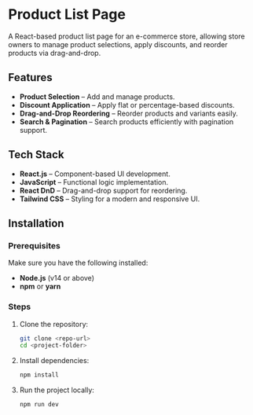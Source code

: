 # Product List Page

A React-based product list page for an e-commerce store, allowing store owners to manage product selections, apply discounts, and reorder products via drag-and-drop.

## Features

- **Product Selection** – Add and manage products.
- **Discount Application** – Apply flat or percentage-based discounts.
- **Drag-and-Drop Reordering** – Reorder products and variants easily.
- **Search & Pagination** – Search products efficiently with pagination support.

## Tech Stack

- **React.js** – Component-based UI development.
- **JavaScript** – Functional logic implementation.
- **React DnD** – Drag-and-drop support for reordering.
- **Tailwind CSS** – Styling for a modern and responsive UI.

## Installation

### Prerequisites

Make sure you have the following installed:

- **Node.js** (v14 or above)
- **npm** or **yarn**

### Steps

1. Clone the repository:

   ```sh
   git clone <repo-url>
   cd <project-folder>
   ```

2. Install dependencies:

   ```sh
   npm install
   ```

3. Run the project locally:
   ```sh
   npm run dev
   ```
